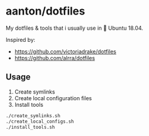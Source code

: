 # aanton/dotfiles

My dotfiles & tools that i usually use in 🐧 Ubuntu 18.04.

Inspired by:
* https://github.com/victoriadrake/dotfiles
* https://github.com/alrra/dotfiles

## Usage

1. Create symlinks
2. Create local configuration files
3. Install tools


```bash
./create_symlinks.sh
./create_local_configs.sh
./install_tools.sh
```
